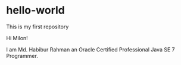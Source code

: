 # hello-world
This is my first repository

Hi Milon!

I am Md. Habibur Rahman an Oracle Certified Professional Java SE 7 Programmer.


